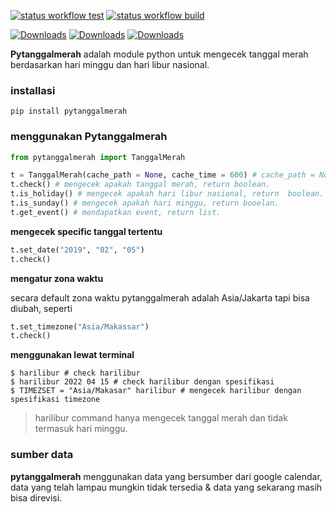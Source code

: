 [![status workflow test](https://github.com/guangrei/pytanggalmerah/actions/workflows/python-app.yml/badge.svg)](https://github.com/guangrei/pytanggalmerah/actions) [![status workflow build](https://github.com/guangrei/pytanggalmerah/actions/workflows/release_to_pypi.yml/badge.svg)](https://github.com/guangrei/pytanggalmerah/actions)


[![Downloads](https://static.pepy.tech/badge/pytanggalmerah)](https://pepy.tech/project/pytanggalmerah) [![Downloads](https://static.pepy.tech/badge/pytanggalmerah/month)](https://pepy.tech/project/pytanggalmerah) [![Downloads](https://static.pepy.tech/badge/pytanggalmerah/week)](https://pepy.tech/project/pytanggalmerah)

**Pytanggalmerah** adalah module python untuk mengecek tanggal merah berdasarkan hari minggu dan hari libur nasional.

### installasi

```
pip install pytanggalmerah
```

### menggunakan Pytanggalmerah

``` python
from pytanggalmerah import TanggalMerah

t = TanggalMerah(cache_path = None, cache_time = 600) # cache_path = None berarti directory cache automatis
t.check() # mengecek apakah tanggal merah, return boolean.
t.is_holiday() # mengecek apakah hari libur nasional, return  boolean.
t.is_sunday() # mengecek apakah hari minggu, return booelan.
t.get_event() # mendapatkan event, return list.

```
 **mengecek specific tanggal tertentu** 

``` python
t.set_date("2019", "02", "05")
t.check()
```
 **mengatur zona waktu** 

secara default zona waktu pytanggalmerah adalah Asia/Jakarta tapi bisa diubah, seperti

``` python
t.set_timezone("Asia/Makassar")
t.check()
```
 **menggunakan lewat terminal**


```
$ harilibur # check harilibur
$ harilibur 2022 04 15 # check harilibur dengan spesifikasi
$ TIMEZSET = "Asia/Makasar" harilibur # mengecek harilibur dengan spesifikasi timezone

```

> harilibur command hanya mengecek tanggal merah dan tidak termasuk hari minggu.
### sumber data

**pytanggalmerah** menggunakan data yang bersumber dari google calendar, data yang telah lampau mungkin tidak tersedia & data yang sekarang masih bisa direvisi.
